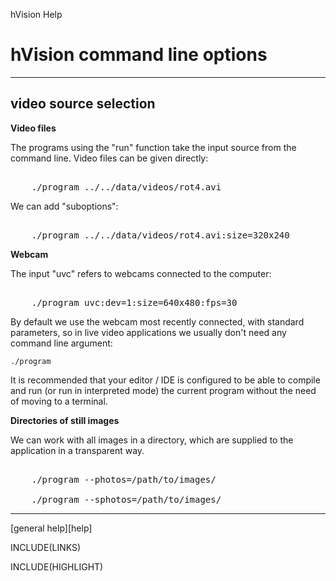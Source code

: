 hVision Help

# hVision command line options

- - -

## video source selection

**Video files**

The programs using the "run" function take the input source from the command line. Video files can be given directly:

<pre><samp>
    ./program ../../data/videos/rot4.avi
</samp></pre>

We can add "suboptions":

<pre><samp>
    ./program ../../data/videos/rot4.avi:size=320x240
</samp></pre>

**Webcam**

The input "uvc" refers to webcams connected to the computer:

<pre><samp>
    ./program uvc:dev=1:size=640x480:fps=30
</samp></pre>

By default we use the webcam most recently connected, with standard parameters,
so in live video applications we usually don't need any command line argument:

    ./program

It is recommended that your editor / IDE is configured to be able to compile and run (or run in interpreted mode) the current program without the need of moving to a terminal.

**Directories of still images**

We can work with all images in a directory, which are supplied to the application in
a transparent way.

<pre><samp>
    ./program --photos=/path/to/images/
    
    ./program --sphotos=/path/to/images/
</samp></pre>

- - -

[general help][help]

INCLUDE(LINKS)
    
INCLUDE(HIGHLIGHT)

